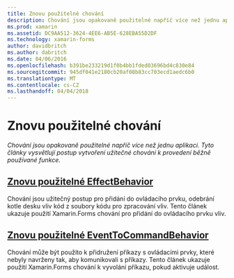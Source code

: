 ```yaml
---
title: Znovu použitelné chování
description: Chování jsou opakovaně použitelné napříč více než jednu aplikaci. Tyto články vysvětlují postup vytvoření užitečné chování k provedení běžně používané funkce.
ms.prod: xamarin
ms.assetid: DC9AA512-3624-4EE6-AB5E-628EBA55D2DF
ms.technology: xamarin-forms
author: davidbritch
ms.author: dabritch
ms.date: 04/06/2016
ms.openlocfilehash: b391be233219d1f0b4bb1fded03696bd4c830e84
ms.sourcegitcommit: 945df041e2180cb20af08b83cc703ecd1aedc6b0
ms.translationtype: MT
ms.contentlocale: cs-CZ
ms.lasthandoff: 04/04/2018
---
```

# <a name="reusable-behaviors"></a>Znovu použitelné chování

_Chování jsou opakovaně použitelné napříč více než jednu aplikaci. Tyto články vysvětlují postup vytvoření užitečné chování k provedení běžně používané funkce._

## <a name="reusable-effectbehavioreffect-behaviormd"></a>[Znovu použitelné EffectBehavior](effect-behavior.md)

Chování jsou užitečný postup pro přidání do ovládacího prvku, odebrání kotle desku vliv kód z soubory kódu pro zpracování vliv. Tento článek ukazuje použití Xamarin.Forms chování pro přidání do ovládacího prvku vliv.

## <a name="reusable-eventtocommandbehaviorevent-to-command-behaviormd"></a>[Znovu použitelné EventToCommandBehavior](event-to-command-behavior.md)

Chování může být použito k přidružení příkazy s ovládacími prvky, které nebyly navrženy tak, aby komunikovali s příkazy. Tento článek ukazuje použití Xamarin.Forms chování k vyvolání příkazu, pokud aktivuje událost.

